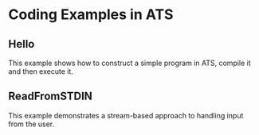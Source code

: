 # Coding Examples in ATS

## Hello

This example shows how to construct a simple program in ATS, compile
it and then execute it.
  
## ReadFromSTDIN

This example demonstrates a stream-based approach to handling input
from the user.
